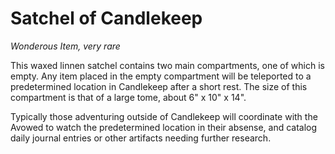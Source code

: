 # Satchel of Candlekeep
_Wonderous Item, very rare_

This waxed linnen satchel contains two main compartments, one of which is empty.
Any item placed in the empty compartment will be teleported to a predetermined location in Candlekeep after a short rest. 
The size of this compartment is that of a large tome, about 6" x 10" x 14". 

Typically those adventuring outside of Candlekeep will coordinate with the Avowed to watch the predetermined location in their absense, and catalog daily journal entries or other artifacts needing further research. 
